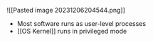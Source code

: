 ![[Pasted image 20231206204544.png]]
* Most software runs as user-level processes
* [[OS Kernel]] runs in privileged mode